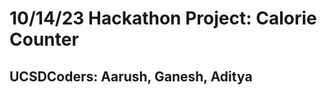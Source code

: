 <!DOCTYPE html>
<html>
<h1>
10/14/23 Hackathon Project:
Calorie Counter
  
</h1>
<h2>
  UCSDCoders: Aarush, Ganesh, Aditya
</h2>




</html>
